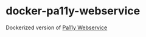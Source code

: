 # docker-pa11y-webservice

Dockerized version of [Pa11y Webservice](https://github.com/pa11y/pa11y-webservice)

